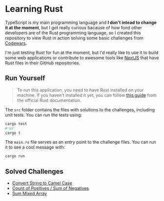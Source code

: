 # Learning Rust

TypeScript is my main programming language and **I don't intead to change it at the moment**, but I got really curious bacause of how fond other developers are of the Rust programming language, so I created this repository to view Rust in action solving some basic challenges from [Codewars](https://codewars.com).

I'm just testing Rust for fun at the moment, but I'd really like to use it to build some web applications or contribute to awesome tools like [NextJS](https://nextjs.org) that have Rust files in their GitHub repositories.

## Run Yourself

> To run this application, you need to have Rust installed on your machine. If you haven't installed it yet, you can follow [this guide](https://www.rust-lang.org/tools/install) from the official Rust documentation.

The `src` folder contains the files with solutions to the challenges, including unit tests. You can run the tests using:

```sh
cargo test
# or
cargo t
```

The `main.rs` file serves as an entry point to the challenge files. You can run it to see a cool message with:

```sh
cargo run
```

## Solved Challenges

- [Convert String to Camel Case](https://www.codewars.com/kata/517abf86da9663f1d2000003)
- [Count of Positives / Sum of Negatives](https://www.codewars.com/kata/576bb71bbbcf0951d5000044)
- [Sum Mixed Array](https://www.codewars.com/kata/57eaeb9578748ff92a000009)
